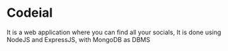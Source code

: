 # Codeial
It is a web application where you can find all your socials, It is done using NodeJS and ExpressJS, with MongoDB as DBMS

